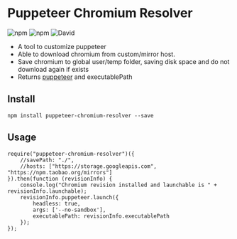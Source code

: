 
# Puppeteer Chromium Resolver

![npm](https://img.shields.io/npm/v/puppeteer-chromium-resolver.svg)
![npm](https://img.shields.io/npm/dt/puppeteer-chromium-resolver.svg)
![David](https://img.shields.io/david/cenfun/puppeteer-chromium-resolver.svg)

* A tool to customize puppeteer
* Able to download chromium from custom/mirror host.
* Save chromium to global user/temp folder, saving disk space and do not download again if exists
* Returns [puppeteer](https://github.com/GoogleChrome/puppeteer) and executablePath

## Install 
```
npm install puppeteer-chromium-resolver --save
```
## Usage
```
require("puppeteer-chromium-resolver")({
    //savePath: "./",
    //hosts: ["https://storage.googleapis.com", "https://npm.taobao.org/mirrors"]
}).then(function (revisionInfo) {
    console.log("Chromium revision installed and launchable is " + revisionInfo.launchable);
    revisionInfo.puppeteer.launch({
        headless: true,
        args: ['--no-sandbox'],
        executablePath: revisionInfo.executablePath
    });
});

```
